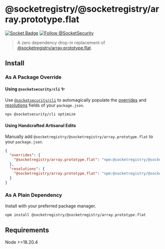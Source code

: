 # @socketregistry/@socketregistry/array.prototype.flat

[![Socket Badge](https://socket.dev/api/badge/npm/package/@socketregistry/@socketregistry/array.prototype.flat)](https://socket.dev/npm/package/@socketregistry/@socketregistry/array.prototype.flat)
[![Follow @SocketSecurity](https://img.shields.io/twitter/follow/SocketSecurity?style=social)](https://twitter.com/SocketSecurity)

> A zero dependency drop-in replacement of
> [@socketregistry/array.prototype.flat](https://www.npmjs.com/package/@socketregistry/array.prototype.flat).

## Install

### As A Package Override

#### Using `@socketsecurity/cli` :sparkles:

Use [`@socketsecurity/cli`](https://www.npmjs.com/package/@socketsecurity/cli)
to automagically populate the
[overrides](https://docs.npmjs.com/cli/v9/configuring-npm/package-json#overrides)
and [resolutions](https://yarnpkg.com/configuration/manifest#resolutions) fields
of your `package.json`.

```sh
npx @socketsecurity/cli optimize
```

#### Using Handcrafted Artisanal Edits

Manually add `@socketregistry/@socketregistry/array.prototype.flat` to your
`package.json`.

```json
{
  "overrides": {
    "@socketregistry/array.prototype.flat": "npm:@socketregistry/@socketregistry/array.prototype.flat@^1"
  },
  "resolutions": {
    "@socketregistry/array.prototype.flat": "npm:@socketregistry/@socketregistry/array.prototype.flat@^1"
  }
}
```

### As A Plain Dependency

Install with your preferred package manager.

```sh
npm install @socketregistry/@socketregistry/array.prototype.flat
```

## Requirements

Node &gt;=18.20.4

